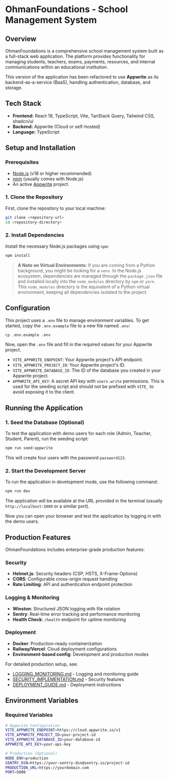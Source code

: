 # OhmanFoundations - School Management System

## Overview

OhmanFoundations is a comprehensive school management system built as a full-stack web application. The platform provides functionality for managing students, teachers, exams, payments, resources, and internal communications within an educational institution.

This version of the application has been refactored to use **Appwrite** as its backend-as-a-service (BaaS), handling authentication, database, and storage.

## Tech Stack

- **Frontend:** React 18, TypeScript, Vite, TanStack Query, Tailwind CSS, shadcn/ui
- **Backend:** Appwrite (Cloud or self-hosted)
- **Language:** TypeScript

## Setup and Installation

### Prerequisites

- [Node.js](https://nodejs.org/) (v18 or higher recommended)
- [npm](https://www.npmjs.com/) (usually comes with Node.js)
- An active [Appwrite](https://appwrite.io/) project.

### 1. Clone the Repository

First, clone the repository to your local machine:

```bash
git clone <repository-url>
cd <repository-directory>
```

### 2. Install Dependencies

Install the necessary Node.js packages using `npm`:

```bash
npm install
```

> **A Note on Virtual Environments:**
> If you are coming from a Python background, you might be looking for a `venv`. In the Node.js ecosystem, dependencies are managed through the `package.json` file and installed locally into the `node_modules` directory by `npm` or `yarn`. This `node_modules` directory is the equivalent of a Python virtual environment, keeping all dependencies isolated to the project.

## Configuration

This project uses a `.env` file to manage environment variables. To get started, copy the `.env.example` file to a new file named `.env`:

```bash
cp .env.example .env
```

Now, open the `.env` file and fill in the required values for your Appwrite project.

-   `VITE_APPWRITE_ENDPOINT`: Your Appwrite project's API endpoint.
-   `VITE_APPWRITE_PROJECT_ID`: Your Appwrite project's ID.
-   `VITE_APPWRITE_DATABASE_ID`: The ID of the database you created in your Appwrite project.
-   `APPWRITE_API_KEY`: A secret API key with `users.write` permissions. This is used for the seeding script and should not be prefixed with `VITE_` to avoid exposing it to the client.

## Running the Application

### 1. Seed the Database (Optional)

To test the application with demo users for each role (Admin, Teacher, Student, Parent), run the seeding script:

```bash
npm run seed:appwrite
```

This will create four users with the password `password123`.

### 2. Start the Development Server

To run the application in development mode, use the following command:

```bash
npm run dev
```

The application will be available at the URL provided in the terminal (usually `http://localhost:5000` or a similar port).

Now you can open your browser and test the application by logging in with the demo users.

## Production Features

OhmanFoundations includes enterprise-grade production features:

### Security
- **Helmet.js**: Security headers (CSP, HSTS, X-Frame-Options)
- **CORS**: Configurable cross-origin request handling
- **Rate Limiting**: API and authentication endpoint protection

### Logging & Monitoring
- **Winston**: Structured JSON logging with file rotation
- **Sentry**: Real-time error tracking and performance monitoring
- **Health Check**: `/health` endpoint for uptime monitoring

### Deployment
- **Docker**: Production-ready containerization
- **Railway/Vercel**: Cloud deployment configurations
- **Environment-based config**: Development and production modes

For detailed production setup, see:
- [LOGGING_MONITORING.md](./LOGGING_MONITORING.md) - Logging and monitoring guide
- [SECURITY_IMPLEMENTATION.md](./SECURITY_IMPLEMENTATION.md) - Security features
- [DEPLOYMENT_GUIDE.md](./DEPLOYMENT_GUIDE.md) - Deployment instructions

## Environment Variables

### Required Variables
```bash
# Appwrite Configuration
VITE_APPWRITE_ENDPOINT=https://cloud.appwrite.io/v1
VITE_APPWRITE_PROJECT_ID=your-project-id
VITE_APPWRITE_DATABASE_ID=your-database-id
APPWRITE_API_KEY=your-api-key

# Production (Optional)
NODE_ENV=production
SENTRY_DSN=https://your-sentry-dsn@sentry.io/project-id
PRODUCTION_URL=https://yourdomain.com
PORT=5000
```

